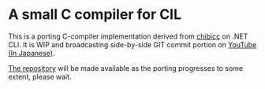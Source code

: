# A small C compiler for CIL

This is a porting C-compiler implementation derived from [chibicc](https://github.com/rui314/chibicc) on .NET CLI.
It is WIP and broadcasting side-by-side GIT commit portion on [YouTube (In Japanese)](https://www.youtube.com/watch?v=ick-bUDa5JA&list=PLL43LzwbRhvRL2PkpewoRv0AFVobTtZGt).

[The repository](https://github.com/kekyo/chibicc-cil) will be made available as the porting progresses to some extent, please wait.
